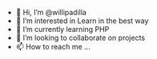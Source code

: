 - 👋 Hi, I’m @willipadilla
- 👀 I’m interested in Learn in the best way
- 🌱 I’m currently learning PHP
- 💞️ I’m looking to collaborate on projects
- 📫 How to reach me ...

<!---
willipadilla/willipadilla is a ✨ special ✨ repository because its `README.md` (this file) appears on your GitHub profile.
You can click the Preview link to take a look at your changes.
--->
 
